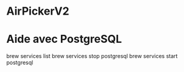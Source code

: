 # AirPickerV2

# Aide avec PostgreSQL
brew services list
brew services stop postgresql
brew services start postgresql
